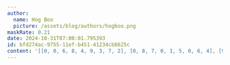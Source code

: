 ```yaml
---
author:
  name: Hog Boo
  picture: /assets/blog/authors/hogboo.png
maskRate: 0.21
date: 2024-10-31T07:00:01.795393
id: bfd274ac-9755-11ef-b451-41234cb8625c
content: '[[0, 0, 6, 8, 4, 9, 3, 7, 2], [0, 8, 7, 0, 1, 5, 0, 6, 4], [9, 3, 4, 6, 7, 2, 1, 5, 8], [4, 9, 3, 2, 5, 6, 7, 8, 1], [8, 6, 2, 0, 0, 1, 5, 4, 3], [0, 0, 0, 4, 8, 3, 0, 0, 6], [6, 4, 5, 1, 3, 0, 8, 2, 9], [0, 2, 0, 5, 0, 8, 4, 3, 7], [0, 7, 8, 9, 2, 4, 6, 1, 5]]'
---
```

